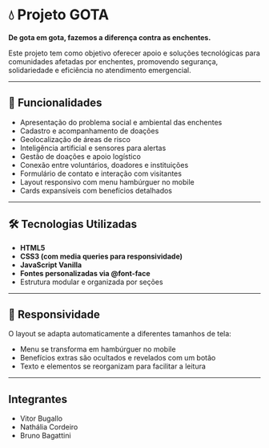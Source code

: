 # 💧 Projeto GOTA

**De gota em gota, fazemos a diferença contra as enchentes.**

Este projeto tem como objetivo oferecer apoio e soluções tecnológicas para comunidades afetadas por enchentes, promovendo segurança, solidariedade e eficiência no atendimento emergencial.

---

## 🚀 Funcionalidades

- Apresentação do problema social e ambiental das enchentes
- Cadastro e acompanhamento de doações
- Geolocalização de áreas de risco
- Inteligência artificial e sensores para alertas
- Gestão de doações e apoio logístico
- Conexão entre voluntários, doadores e instituições
- Formulário de contato e interação com visitantes
- Layout responsivo com menu hambúrguer no mobile
- Cards expansíveis com benefícios detalhados

---

## 🛠️ Tecnologias Utilizadas

- **HTML5**
- **CSS3 (com media queries para responsividade)**
- **JavaScript Vanilla**
- **Fontes personalizadas via @font-face**
- Estrutura modular e organizada por seções

---

## 📱 Responsividade

O layout se adapta automaticamente a diferentes tamanhos de tela:
- Menu se transforma em hambúrguer no mobile
- Benefícios extras são ocultados e revelados com um botão
- Texto e elementos se reorganizam para facilitar a leitura

---

## Integrantes
- Vitor Bugallo
- Nathália Cordeiro
- Bruno Bagattini